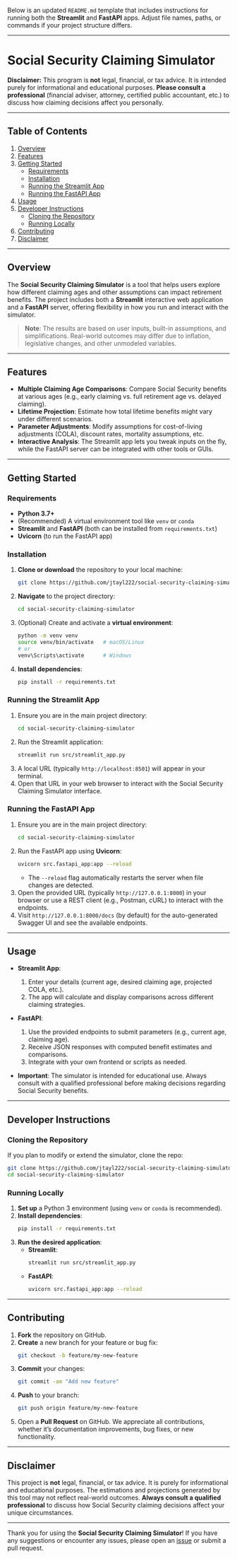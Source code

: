Below is an updated `README.md` template that includes instructions for running both the **Streamlit** and **FastAPI** apps. Adjust file names, paths, or commands if your project structure differs.

---

# Social Security Claiming Simulator

**Disclaimer:** This program is **not** legal, financial, or tax advice. It is intended purely for informational and educational purposes. **Please consult a professional** (financial adviser, attorney, certified public accountant, etc.) to discuss how claiming decisions affect you personally.

---

## Table of Contents
1. [Overview](#overview)  
2. [Features](#features)  
3. [Getting Started](#getting-started)  
   - [Requirements](#requirements)  
   - [Installation](#installation)  
   - [Running the Streamlit App](#running-the-streamlit-app)  
   - [Running the FastAPI App](#running-the-fastapi-app)  
4. [Usage](#usage)  
5. [Developer Instructions](#developer-instructions)  
   - [Cloning the Repository](#cloning-the-repository)  
   - [Running Locally](#running-locally)  
6. [Contributing](#contributing)  
7. [Disclaimer](#disclaimer)

---

## Overview
The **Social Security Claiming Simulator** is a tool that helps users explore how different claiming ages and other assumptions can impact retirement benefits. The project includes both a **Streamlit** interactive web application and a **FastAPI** server, offering flexibility in how you run and interact with the simulator.

> **Note**: The results are based on user inputs, built-in assumptions, and simplifications. Real-world outcomes may differ due to inflation, legislative changes, and other unmodeled variables.

---

## Features
- **Multiple Claiming Age Comparisons**: Compare Social Security benefits at various ages (e.g., early claiming vs. full retirement age vs. delayed claiming).  
- **Lifetime Projection**: Estimate how total lifetime benefits might vary under different scenarios.  
- **Parameter Adjustments**: Modify assumptions for cost-of-living adjustments (COLA), discount rates, mortality assumptions, etc.  
- **Interactive Analysis**: The Streamlit app lets you tweak inputs on the fly, while the FastAPI server can be integrated with other tools or GUIs.

---

## Getting Started

### Requirements
- **Python 3.7+**  
- (Recommended) A virtual environment tool like `venv` or `conda`  
- **Streamlit** and **FastAPI** (both can be installed from `requirements.txt`)  
- **Uvicorn** (to run the FastAPI app)

### Installation
1. **Clone or download** the repository to your local machine:
   ```bash
   git clone https://github.com/jtayl222/social-security-claiming-simulator.git
   ```
2. **Navigate** to the project directory:
   ```bash
   cd social-security-claiming-simulator
   ```
3. (Optional) Create and activate a **virtual environment**:
   ```bash
   python -m venv venv
   source venv/bin/activate   # macOS/Linux
   # or
   venv\Scripts\activate      # Windows
   ```
4. **Install dependencies**:
   ```bash
   pip install -r requirements.txt
   ```

### Running the Streamlit App
1. Ensure you are in the main project directory:
   ```bash
   cd social-security-claiming-simulator
   ```
2. Run the Streamlit application:
   ```bash
   streamlit run src/streamlit_app.py
   ```
3. A local URL (typically `http://localhost:8501`) will appear in your terminal.  
4. Open that URL in your web browser to interact with the Social Security Claiming Simulator interface.

### Running the FastAPI App
1. Ensure you are in the main project directory:
   ```bash
   cd social-security-claiming-simulator
   ```
2. Run the FastAPI app using **Uvicorn**:
   ```bash
   uvicorn src.fastapi_app:app --reload
   ```
   - The `--reload` flag automatically restarts the server when file changes are detected.
3. Open the provided URL (typically `http://127.0.0.1:8000`) in your browser or use a REST client (e.g., Postman, cURL) to interact with the endpoints.
4. Visit `http://127.0.0.1:8000/docs` (by default) for the auto-generated Swagger UI and see the available endpoints.

---

## Usage
- **Streamlit App**:  
  1. Enter your details (current age, desired claiming age, projected COLA, etc.).  
  2. The app will calculate and display comparisons across different claiming strategies.  

- **FastAPI**:  
  1. Use the provided endpoints to submit parameters (e.g., current age, claiming age).  
  2. Receive JSON responses with computed benefit estimates and comparisons.  
  3. Integrate with your own frontend or scripts as needed.

- **Important**: The simulator is intended for educational use. Always consult with a qualified professional before making decisions regarding Social Security benefits.

---

## Developer Instructions

### Cloning the Repository
If you plan to modify or extend the simulator, clone the repo:
```bash
git clone https://github.com/jtayl222/social-security-claiming-simulator.git
cd social-security-claiming-simulator
```

### Running Locally
1. **Set up** a Python 3 environment (using `venv` or `conda` is recommended).
2. **Install dependencies**:
   ```bash
   pip install -r requirements.txt
   ```
3. **Run the desired application**:
   - **Streamlit**:
     ```bash
     streamlit run src/streamlit_app.py
     ```
   - **FastAPI**:
     ```bash
     uvicorn src.fastapi_app:app --reload
     ```

---

## Contributing
1. **Fork** the repository on GitHub.  
2. **Create** a new branch for your feature or bug fix:
   ```bash
   git checkout -b feature/my-new-feature
   ```
3. **Commit** your changes:
   ```bash
   git commit -am "Add new feature"
   ```
4. **Push** to your branch:
   ```bash
   git push origin feature/my-new-feature
   ```
5. Open a **Pull Request** on GitHub. We appreciate all contributions, whether it’s documentation improvements, bug fixes, or new functionality.

---

## Disclaimer
This project is **not** legal, financial, or tax advice. It is purely for informational and educational purposes. The estimations and projections generated by this tool may not reflect real-world outcomes. **Always consult a qualified professional** to discuss how Social Security claiming decisions affect your unique circumstances.

---

Thank you for using the **Social Security Claiming Simulator**! If you have any suggestions or encounter any issues, please open an [issue](https://github.com/jtayl222/social-security-claiming-simulator/issues) or submit a pull request.